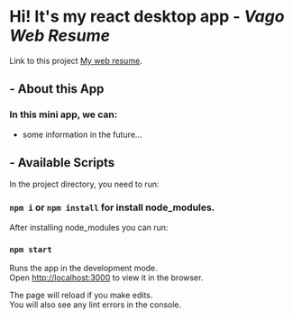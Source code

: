 # Hi! It's my react desktop app - _Vago Web Resume_

Link to this project
[My web resume](https://vagoalex.github.io/vago-website-resume/index.html).

## - About this App

### In this mini app, we can:

- some information in the future...

## - Available Scripts

In the project directory, you need to run:

### `npm i` or `npm install` for install node_modules.

After installing node_modules you can run:

### `npm start`

Runs the app in the development mode.\
Open [http://localhost:3000](http://localhost:3000) to view it in the browser.

The page will reload if you make edits.\
You will also see any lint errors in the console.
